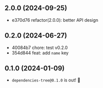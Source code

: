 ## 2.0.0 (2024-09-25)

- e370d76 refactor(2.0.0): better API design

## 0.2.0 (2024-06-27)

- 40084b7 chore: test v0.2.0
- 354d844 feat: add `name` key

## 0.1.0 (2024-01-09)

- `dependencies-tree@0.1.0` is out! 🚀
